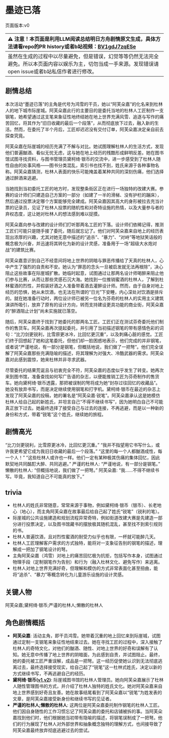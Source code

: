 # 墨迹已落
页面版本:v0
 

| :warning: 注意！本页面是利用LLM阅读总结明日方舟剧情原文生成，具体方法请看repo的PR history或者b站视频：[BV1gdJ7zqESe](https://www.bilibili.com/video/BV1gdJ7zqESe/)         |
|:----------------------------|
| 虽然在生成的过程中以尽量避免，但是错误，幻觉等等仍然无法完全避免。所以本页面内容以娱乐为主，切勿当成一手来源。发现错误请open issue或者b站私信作者进行修改。|



## 剧情总结
本次活动“墨迹已落”的主角是代号为鸿雪的干员，她以“阿芙朵嘉”的化名来到杜林人的地下城市际崖城。阿芙朵嘉此行的主要目的是委托当地的杜林人工匠制作一支钢笔，她希望通过这支笔来象征性地终结她在地上世界充满风雪、追逐与写作的痛苦回忆，将其作为“旧日收藏的最后一个段落”，从而彻底放下过去，融入新的生活。然而，在委托了半个月后，工匠却迟迟没有交付订单，阿芙朵嘉决定亲自前去探查究竟。

阿芙朵嘉在际崖城的经历充满了不解与对比。她试图理解杜林人的生活方式，发现他们普遍酗酒、看似无忧无虑，这与她在地上经历的残酷形成鲜明反差。她在图书馆试图寻找资料，与图书管理员黛柯绮·银币的交流中，进一步感受到了杜林人随性自由的处事风格——图书分类混乱，索引书也找不到，姓氏来源于各种事物名称。阿芙朵嘉猜测，杜林人表面的快乐可能掩盖着某种共同的深刻伤痛，他们选择通过醉酒来逃避。

当她找到当初委托工匠的地方时，发现整条街区正在进行一场独特的改建大赛。参赛的设计师们只建造自己方案的一部分（如建了一半的滑梯、没有护栏的蹦床），然后通过投票决定哪个方案能够完全建成。阿芙朵嘉因其高大的身形被拉去充当计票的记录员，见证了杜林人投票的随机性和对奇特设施的热情，以及大量参与者的弃权态度，这让她对杜林人的想法感到难以捉摸。

阿芙朵嘉向参与改建的设计师们打听那两名工匠的下落。设计师们依稀记得，推测工匠们可能只是随手接了委托，随后就忘记了。他们对阿芙朵嘉来自地上的经历表现出浓厚的兴趣，尤其对她无意中描述的“追杀”、“暴力”、“对峙”等地狱笑话般的概念极为兴奋，并迅速将其转化为新的设计灵感，准备用于一场“超级大水炮对战”的建筑比赛。

阿芙朵嘉意识到自己不经意间将地上世界的阴暗与罪恶传播给了天真的杜林人，心中产生了强烈的自责和不安。她认为“罪恶的念头一旦被启发就无法再根除”，决心阻止这些故事在际崖城扩散。她临时起意，试图通过让那两名设计师喝醉来阻止他们参与比赛，从而让那些灵感石沉大海。她找到一位推销蜜酒的杜林人，了解到杜林蜜酒的烈性，并假装好酒之人准备带着酒去灌醉设计师。然而，由于自身对地上经历的恐惧，她从未饮酒，也无法在所谓的“日光”下安睡，内心深处对饮酒是排斥的。就在她准备行动时，两位设计师已被另一位名为芬奇的杜林人的实用主义建筑演讲所吸引，放弃了原有的设计方向，转而支持建设更具功能的商业街，阿芙朵嘉的“醉酒阻止计划”尚未实施就已落空。

随后，阿芙朵嘉终于找到了她委托的那两名工匠。工匠们正在测试芬奇委托他们制作的售货车。阿芙朵嘉再次提起委托，并引用了当初描述钢笔的带有感情色彩的词句：“比刀剑更锐利，比雪原更冰冷，比回忆更沉重”，以及刺痛心脏的感觉。工匠们终于回想起了她和这笔委托，但他们却一脸困惑地表示，他们完成的并非钢笔，或者说“严谨地说，有一部分是钢笔，但概括地说，我们做了一把弩”。他们完全误解了阿芙朵嘉那些充满隐喻的描述，将其理解为对强大、冷酷武器的需求。阿芙朵嘉对此感到震惊，她来杜林并非寻求武器。

尽管委托的结果荒诞且与初衷完全不符，阿芙朵嘉的态度似乎发生了转变。她再次来到图书馆，准备查找如何写广告语的杂志，以便能推销工匠为芬奇制作的售货车。她向黛柯绮·银币透露，那把被误制的弩将成为她“封存过往回忆的收藏品”。她没有放弃书写，而是决定继续使用钢笔和打字机。黛柯绮·银币在最近的杂志上发现了阿芙朵嘉的投稿，她的署名是“阿芙朵嘉·锐笔”。阿芙朵嘉承认这是她模仿杜林人给自己起的新姓氏，并坦言自己“不得不继续书写”，因为她明白自己不可能真正放下过去。她最终选择了接受自己与过去的连接，不再逃避，而是以一种新的身份和方式，带着“锐笔”这个姓氏，继续她的旅程。
## 剧情高光
“比刀剑更锐利，比雪原更冰冷，比回忆更沉重。”
“我并不指望用它书写什么，或许我更希望它成为我旧日收藏的最后一个段落。”
“这里的每一个人都酗酒成性，每一个人！”
“这些杜林人或许也一样。他们一定有某种极其伤痛的集体回忆，因此默契地共同酩酊大醉、共同逃避。”
严谨的杜林人: “严谨地说，有一部分是钢笔。”
懒散的杜林人: “但概括地说，我们做了一把弩。”
阿芙朵嘉: “我......不得不继续书写。毕竟，我知道自己不可能真的放下。”
## trivia
- 杜林人的姓氏非常随意，常常来源于事物，例如黛柯绮·银币（银币）、长老地心（地心），而主角阿芙朵嘉在故事最后给自己起了姓氏“锐笔”（锐利的笔）。
- 际崖城的公共设施建造和规划流程异常奇特，例如街道改建大赛是先建造一部分进行投票决定，以及图书馆藏书的摆放极其随机混乱，甚至找不到索引规则的书。
- 杜林人普遍饮酒，且对烈性蜜酒的耐受力似乎也有限，一杯就可能醉几天。
- 杜林人工匠理解客户需求的方式独特，能将对一支象征告别的钢笔的描述，理解成一把加了钢笔设计的弩。
- 主角阿芙朵嘉（鸿雪）对地上的痛苦回忆极为抗拒，包括写作本身，试图通过物理手段（定制钢笔作为告别）和行为（融入杜林文化、避免写作）来逃离。
- 杜林人对地上世界充满好奇，但理解和模仿的方式非常表面化甚至扭曲，能将“追杀”、“暴力”等概念转化为儿童游乐设施的设计灵感。
## 关键人物
阿芙朵嘉;黛柯绮·银币;严谨的杜林人;懒散的杜林人
## 角色剧情概括
-   **阿芙朵嘉**: 活动主角，即干员鸿雪。她带着沉重的地上回忆来到际崖城，试图通过定制一支钢笔来象征性地结束过去。她在寻找工匠的过程中，深入接触了杜林人的奇特文化，对他们的酗酒、随性、对地上世界的好奇和误解有了认知。她无意中传播了地上世界的阴暗面，为此感到自责，并试图阻止。最终，她的委托被工匠严重误解，成品是一把弩。这一经历促使她认识到无法彻底逃离过去，最终选择接受现实，给自己起了“锐笔”这一杜林式姓氏，决定以新的方式继续书写，不再逃避自己的经历。
-   **黛柯绮·银币([v1](../chars/extended_char_7aec75.md),[v2](../char_v3/extended_char_7aec75.md))**: 际崖城图书馆的杜林人管理员。她向阿芙朵嘉展示了杜林人随性管理图书的方式，并介绍了杜林人独特的姓氏文化。她对阿芙朵嘉来自地上世界感到好奇且友善。她在故事结尾看到了阿芙朵嘉以“锐笔”为姓发表的文章，是阿芙朵嘉接受新身份和继续书写的见证者。
-   **严谨的杜林人;懒散的杜林人**: 这两位是阿芙朵嘉委托制作钢笔的杜林人工匠。他们因自身随性的工作习惯忘记了阿芙朵嘉的委托和店铺被拆的事。当阿芙朵嘉找到他们时，他们根据她当初带有隐喻的描述，将钢笔误制成了一把弩。他们的行为展现了杜林人对外部世界和抽象概念独特的理解方式，也间接导致了阿芙朵嘉最终放弃彻底逃避过去的尝试。
